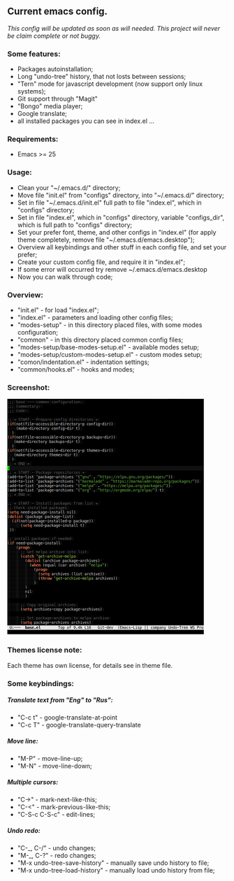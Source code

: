 ## Current emacs config.

*This config will be updated as soon as will needed.*
*This project will never be claim complete or not buggy.*

### Some features:
* Packages autoinstallation;
* Long "undo-tree" history, that not losts between sessions;
* "Tern" mode for javascript development (now support only linux systems);
* Git support through "Magit"
* "Bongo" media player;
* Google translate;
* all installed packages you can see in index.el ...

### Requirements:
* Emacs >= 25

### Usage:
* Clean your "~/.emacs.d/" directory;
* Move file "init.el" from "configs" directory, into "~/.emacs.d/" directory;
* Set in file "~/.emacs.d/init.el" full path to file "index.el", which in "configs" directory;
* Set in file "index.el", which in "configs" directory, variable "configs_dir", which is full path to "configs" directory;
* Set your prefer font, theme, and other configs in "index.el" (for apply theme completely, remove file "~/.emacs.d/emacs.desktop");
* Overview all keybindings and other stuff in each config file, and set your prefer;
* Create your custom config file, and require it in "index.el";
* If some error will occurred try remove ~/.emacs.d/emacs.desktop
* Now you can walk through code;

### Overview:

* "init.el" - for load "index.el";
* "index.el" - parameters and loading other config files;
* "modes-setup" - in this directory placed files, with some modes configuration;
* "common" - in this directory placed common config files;
* "modes-setup/base-modes-setup.el" - available modes setup;
* "modes-setup/custom-modes-setup.el" - custom modes setup;
* "comon/indentation.el" - indentation settings;
* "common/hooks.el" - hooks and modes;

### Screenshot:
![Image of editor](https://raw.githubusercontent.com/sashlex/emacs-config/master/img/screenshot.png)

### Themes license note:
Each theme has own license, for details see in theme file.

### Some keybindings:

##### Translate text from "Eng" to "Rus":
* "C-c t" - google-translate-at-point
* "C-c T" - google-translate-query-translate

##### Move line:
* "M-P" - move-line-up;
* "M-N" - move-line-down;

##### Multiple cursors:
* "C->" - mark-next-like-this;
* "C-<" - mark-previous-like-this;
* "C-S-c C-S-c" - edit-lines;

##### Undo redo:
* "C-_, C-/" -  undo changes;
* "M-_, C-?" -  redo changes;
* "M-x undo-tree-save-history" - manually save undo history to file;
* "M-x undo-tree-load-history" - manually load undo history from file;
